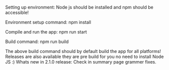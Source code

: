 Setting up environment:
Node js should be installed and npm should be accessible!

Environment setup command:
npm install

Compile and run the app:
npm run start

Build command:
npm run build

The above build command should by default build the app for all platforms!
Releases are also available they are pre build for you no need to install Node JS :)
Whats new in 2.1.0 release:
Check in summary page grammer fixes.